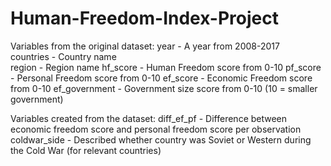 # Human-Freedom-Index-Project
Variables from the original dataset:
year <dbl> - A year from 2008-2017  
countries <chr> - Country name  
region <chr> - Region name
hf_score <chr> - Human Freedom score from 0-10
pf_score <chr> - Personal Freedom score from 0-10
ef_score <chr> - Economic Freedom score from 0-10
ef_government <chr> - Government size score from 0-10 (10 = smaller government)

Variables created from the dataset:
diff_ef_pf <dbl> - Difference between economic freedom score and personal freedom score per observation
coldwar_side <chr> - Described whether country was Soviet or Western during the Cold War (for relevant countries)
  
